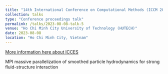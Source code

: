 ```yaml
---
title: "14th International Conference on Computational Methods (ICCM 2023)"
collection: talks
type: "Conference proceedings talk"
permalink: /talks/2023-08-08-talk-5
venue: "Ho Chi Minh City University of Technology (HUTECH)"
date: 2023-08-08
location: "Ho Chi Minh City, Vietnam"
---
```

[More information here about ICCES](https://www.iccesconf.org/)

MPI massive parallelization of smoothed particle hydrodynamics for strong fluid-structure interaction